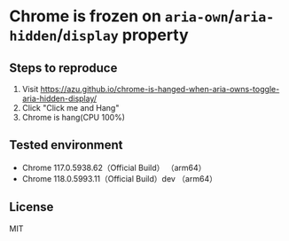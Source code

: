# Chrome is frozen on `aria-own`/`aria-hidden`/`display` property

## Steps to reproduce

1. Visit https://azu.github.io/chrome-is-hanged-when-aria-owns-toggle-aria-hidden-display/
2. Click "Click me and Hang"
3. Chrome is hang(CPU 100%)

## Tested environment

- Chrome 117.0.5938.62（Official Build） （arm64）
- Chrome 118.0.5993.11（Official Build）dev （arm64）


## License

MIT
